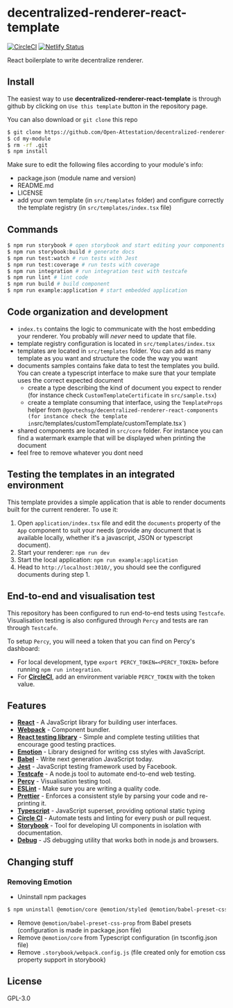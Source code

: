 # decentralized-renderer-react-template

[![CircleCI](https://circleci.com/gh/Open-Attestation/decentralized-renderer-react-template.svg?style=svg)](https://circleci.com/gh/Open-Attestation/decentralized-renderer-react-template) [![Netlify Status](https://api.netlify.com/api/v1/badges/b91da04b-a80e-4c12-ad1c-b6571e35c1ef/deploy-status)](https://app.netlify.com/sites/govtech-decentralized-renderer/deploys)


React boilerplate to write decentralize renderer.

## Install

The easiest way to use **decentralized-renderer-react-template** is through github by clicking on `Use this template` button in the repository page.

You can also download or `git clone` this repo

```sh
$ git clone https://github.com/Open-Attestation/decentralized-renderer-react-template.git my-module
$ cd my-module
$ rm -rf .git
$ npm install
```

Make sure to edit the following files according to your module's info:

- package.json (module name and version)
- README.md
- LICENSE
- add your own template (in `src/templates` folder) and configure correctly the template registry (in `src/templates/index.tsx` file)

## Commands

```sh
$ npm run storybook # open storybook and start editing your components
$ npm run storybook:build # generate docs
$ npm run test:watch # run tests with Jest
$ npm run test:coverage # run tests with coverage
$ npm run integration # run integration test with testcafe
$ npm run lint # lint code
$ npm run build # build component
$ npm run example:application # start embedded application
```

## Code organization and development

- `index.ts` contains the logic to communicate with the host embedding your renderer. You probably will _never_ need to update that file.
- template registry configuration is located in `src/templates/index.tsx`
- templates are located in `src/templates` folder. You can add as many template as you want and structure the code the way you want
- documents samples contains fake data to test the templates you build. You can create a typescript interface to make sure that your template uses the correct expected document
  - create a type describing the kind of document you expect to render (for instance check `CustomTemplateCertificate` in `src/sample.tsx`)
  - create a template consuming that interface, using the `TemplateProps` helper from `@govtechsg/decentralized-renderer-react-components (for instance check the template in`src/templates/customTemplate/customTemplate.tsx`)
- shared components are located in `src/core` folder. For instance you can find a watermark example that will be displayed when printing the document
- feel free to remove whatever you dont need

## Testing the templates in an integrated environment

This template provides a simple application that is able to render documents built for the current renderer. To use it:
1. Open `application/index.tsx` file and edit the `documents` property of the `App` component to suit your needs (provide any document that is available locally, whether it's a javascript, JSON or typescript document).
1. Start your renderer: `npm run dev`
1. Start the local application: `npm run example:application`
1. Head to `http://localhost:3010/`, you should see the configured documents during step 1.

## End-to-end and visualisation test

This repository has been configured to run end-to-end tests using `Testcafe`. Visualisation testing is also configured through `Percy` and tests are ran through `Testcafe`.

To setup `Percy`, you will need a token that you can find on Percy's dashboard:
- For local development, type `export PERCY_TOKEN=<PERCY_TOKEN>` before running `npm run integration`.
- For [**CircleCI**](https://docs.percy.io/docs/circleci), add an environment variable `PERCY_TOKEN` with the token value.

## Features

- [**React**](http://reactjs.org/) - A JavaScript library for building user interfaces.
- [**Webpack**](https://webpack.js.org/) - Component bundler.
- [**React testing library**](https://testing-library.com/) - Simple and complete testing utilities that encourage good testing practices.
- [**Emotion**](https://emotion.sh/) - Library designed for writing css styles with JavaScript.
- [**Babel**](https://babeljs.io/) - Write next generation JavaScript today.
- [**Jest**](https://facebook.github.io/jest) - JavaScript testing framework used by Facebook.
- [**Testcafe**](https://devexpress.github.io/testcafe/) - A node.js tool to automate end-to-end web testing.
- [**Percy**](http://percy.io/) - Visualisation testing tool.
- [**ESLint**](http://eslint.org/) - Make sure you are writing a quality code.
- [**Prettier**](https://prettier.io/) - Enforces a consistent style by parsing your code and re-printing it.
- [**Typescript**](https://www.typescriptlang.org/) - JavaScript superset, providing optional static typing
- [**Circle CI**](https://circleci.com/) - Automate tests and linting for every push or pull request.
- [**Storybook**](https://storybook.js.org/) - Tool for developing UI components in isolation with documentation.
- [**Debug**](https://github.com/visionmedia/debug) - JS debugging utility that works both in node.js and browsers.

## Changing stuff

### Removing Emotion

- Uninstall npm packages

```sh
$ npm uninstall @emotion/core @emotion/styled @emotion/babel-preset-css-prop
```

- Remove `@emotion/babel-preset-css-prop` from Babel presets (configuration is made in package.json file)
- Remove `@emotion/core` from Typescript configuration (in tsconfig.json file)
- Remove `.storybook/webpack.config.js` (file created only for emotion css property support in storybook)

## License

GPL-3.0

